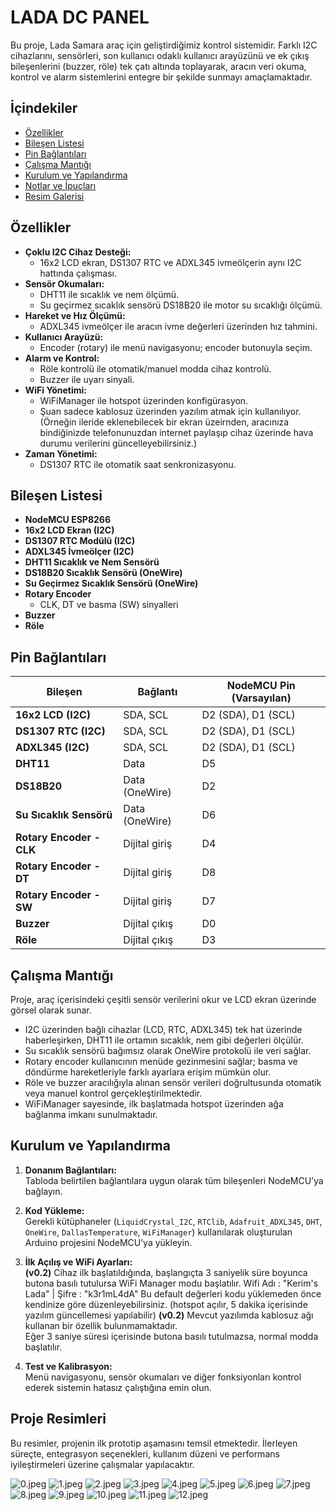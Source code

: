# LADA DC PANEL

Bu proje, Lada Samara araç için geliştirdiğimiz kontrol sistemidir. Farklı I2C cihazlarını, sensörleri, son kullanıcı odaklı kullanıcı arayüzünü ve ek çıkış bileşenlerini (buzzer, röle) tek çatı altında toplayarak, aracın veri okuma, kontrol ve alarm sistemlerini entegre bir şekilde sunmayı amaçlamaktadır.

## İçindekiler

- [Özellikler](#özellikler)
- [Bileşen Listesi](#bileşen-listesi)
- [Pin Bağlantıları](#pin-bağlantıları)
- [Çalışma Mantığı](#çalışma-mantığı)
- [Kurulum ve Yapılandırma](#kurulum-ve-yapılandırma)
- [Notlar ve İpuçları](#notlar-ve-ipuçları)
- [Resim Galerisi](#resim-galerisi)

## Özellikler

- **Çoklu I2C Cihaz Desteği:**  
  - 16x2 LCD ekran, DS1307 RTC ve ADXL345 ivmeölçerin aynı I2C hattında çalışması.
- **Sensör Okumaları:**  
  - DHT11 ile sıcaklık ve nem ölçümü.  
  - Su geçirmez sıcaklık sensörü DS18B20 ile motor su sıcaklığı ölçümü. 
- **Hareket ve Hız Ölçümü:**  
  - ADXL345 ivmeölçer ile aracın ivme değerleri üzerinden hız tahmini.
- **Kullanıcı Arayüzü:**  
  - Encoder (rotary) ile menü navigasyonu; encoder butonuyla seçim.
- **Alarm ve Kontrol:**  
  - Röle kontrolü ile otomatik/manuel modda cihaz kontrolü.
  - Buzzer ile uyarı sinyali.
- **WiFi Yönetimi:**  
  - WiFiManager ile hotspot üzerinden konfigürasyon.
  - Şuan sadece kablosuz üzerinden yazılım atmak için kullanılıyor. (Örneğin ileride eklenebilecek bir ekran üzeirnden, aracınıza bindiğinizde telefonunuzdan internet paylaşıp cihaz üzerinde hava durumu verilerini güncelleyebilirsiniz.)
- **Zaman Yönetimi:**  
  - DS1307 RTC ile otomatik saat senkronizasyonu.

## Bileşen Listesi

- **NodeMCU ESP8266**
- **16x2 LCD Ekran (I2C)**
- **DS1307 RTC Modülü (I2C)**
- **ADXL345 İvmeölçer (I2C)**
- **DHT11 Sıcaklık ve Nem Sensörü**
- **DS18B20 Sıcaklık Sensörü (OneWire)**
- **Su Geçirmez Sıcaklık Sensörü (OneWire)**
- **Rotary Encoder**  
  - CLK, DT ve basma (SW) sinyalleri
- **Buzzer**
- **Röle**

## Pin Bağlantıları

| Bileşen                        | Bağlantı          | NodeMCU Pin (Varsayılan)         |
|--------------------------------|-------------------|----------------------------------|
| **16x2 LCD (I2C)**             | SDA, SCL          | D2 (SDA), D1 (SCL)               |
| **DS1307 RTC (I2C)**           | SDA, SCL          | D2 (SDA), D1 (SCL)               |
| **ADXL345 (I2C)**              | SDA, SCL          | D2 (SDA), D1 (SCL)               |
| **DHT11**                      | Data              | D5                               |
| **DS18B20**                    | Data (OneWire)    | D2                               |
| **Su Sıcaklık Sensörü**        | Data (OneWire)    | D6                               |
| **Rotary Encoder - CLK**       | Dijital giriş     | D4                               |
| **Rotary Encoder - DT**        | Dijital giriş     | D8                               |
| **Rotary Encoder - SW**        | Dijital giriş     | D7                               |
| **Buzzer**                     | Dijital çıkış     | D0                               |
| **Röle**                       | Dijital çıkış     | D3                               |

## Çalışma Mantığı

Proje, araç içerisindeki çeşitli sensör verilerini okur ve LCD ekran üzerinde görsel olarak sunar.  
- I2C üzerinden bağlı cihazlar (LCD, RTC, ADXL345) tek hat üzerinde haberleşirken, DHT11 ile ortamın sıcaklık, nem gibi değerleri ölçülür.  
- Su sıcaklık sensörü bağımsız olarak OneWire protokolü ile veri sağlar.  
- Rotary encoder kullanıcının menüde gezinmesini sağlar; basma ve döndürme hareketleriyle farklı ayarlara erişim mümkün olur.  
- Röle ve buzzer aracılığıyla alınan sensör verileri doğrultusunda otomatik veya manuel kontrol gerçekleştirilmektedir.  
- WiFiManager sayesinde, ilk başlatmada hotspot üzerinden ağa bağlanma imkanı sunulmaktadır.

## Kurulum ve Yapılandırma

1. **Donanım Bağlantıları:**  
   Tabloda belirtilen bağlantılara uygun olarak tüm bileşenleri NodeMCU’ya bağlayın.

2. **Kod Yükleme:**  
   Gerekli kütüphaneler (`LiquidCrystal_I2C`, `RTClib`, `Adafruit_ADXL345`, `DHT`, `OneWire`, `DallasTemperature`, `WiFiManager`) kullanılarak oluşturulan Arduino projesini NodeMCU’ya yükleyin.

3. **İlk Açılış ve WiFi Ayarları:**  
   **(v0.2)**
   Cihaz ilk başlatıldığında, başlangıçta 3 saniyelik süre boyunca butona basılı tutulursa WiFi Manager modu başlatılır.
   Wifi Adı : "Kerim's Lada" | Şifre :  "k3r1mL4dA" 
   Bu default değerleri kodu yüklemeden önce kendinize göre düzenleyebilirsiniz.
   (hotspot açılır, 5 dakika içerisinde yazılım güncellemesi yapılabilir)
   **(v0.2)**
   Mevcut yazılımda kablosuz ağı kullanan bir özellik bulunmamaktadır.  
   Eğer 3 saniye süresi içerisinde butona basılı tutulmazsa, normal modda başlatılır.  
   
   
4. **Test ve Kalibrasyon:**  
   Menü navigasyonu, sensör okumaları ve diğer fonksiyonları kontrol ederek sistemin hatasız çalıştığına emin olun.

## Proje Resimleri

Bu resimler, projenin ilk prototip aşamasını temsil etmektedir. İlerleyen süreçte, entegrasyon seçenekleri, kullanım düzeni ve performans iyileştirmeleri üzerine çalışmalar yapılacaktır.

![0.jpeg](images/0.jpeg)
![1.jpeg](images/1.jpeg)
![2.jpeg](images/2.jpeg)
![3.jpeg](images/3.jpeg)
![4.jpeg](images/4.jpeg)
![5.jpeg](images/5.jpeg)
![6.jpeg](images/6.jpeg)
![7.jpeg](images/7.jpeg)
![8.jpeg](images/8.jpeg)
![9.jpeg](images/9.jpeg)
![10.jpeg](images/10.jpeg)
![11.jpeg](images/11.jpeg)
![12.jpeg](images/12.jpeg)

